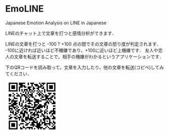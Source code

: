 # EmoLINE
Japanese Emotion Analysis on LINE in Japanese

LINEのチャット上で文章を打つと感情分析ができます．

LINEの文章を打つと -100 ? +100 点の間でその文章の怒り度が判定されます． -100に近ければ近いほど不機嫌であり，+100に近いほど上機嫌です． 友人や恋人の文章を転送することで，相手の機嫌がわかるというアプリケーションです．



下のQRコードを読み取って，文章を入力したり，他の文章を転送(コピペ)してみてください．

![QRcode_emoLINE](./images/LINE_QR_code.png)
